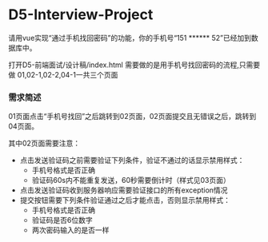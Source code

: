 # D5-Interview-Project
请用vue实现“通过手机找回密码”的功能，你的手机号“151 ****** 52”已经加到数据库中。

打开D5-前端面试/设计稿/index.html
需要做的是用手机号找回密码的流程,只需要做 01,02-1,02-2,04-1一共三个页面

### 需求简述
01页面点击“手机号找回”之后跳转到02页面，02页面提交且无错误之后，跳转到04页面。

其中02页面需要注意：
- 点击发送验证码之前需要验证下列条件，验证不通过的话显示禁用样式：
  - 手机号格式是否正确
  - 验证码60s内不能重复发送，60秒需要倒计时（样式见03页面）
- 点击发送验证码收到服务器响应需要验证接口的所有exception情况
- 提交按钮需要下列条件验证通过之后才能点击，否则显示禁用样式：
  - 手机号格式是否正确
  - 验证码是否6位数字
  - 两次密码输入的是否一样

